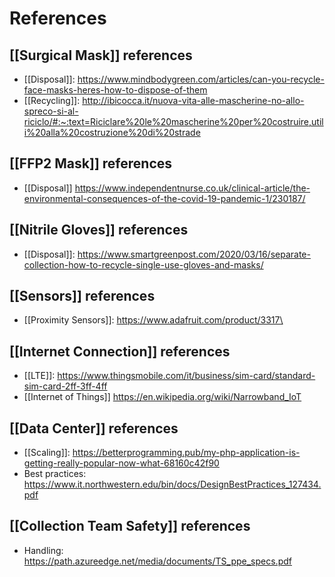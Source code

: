 # References
## [[Surgical Mask]] references
- [[Disposal]]: https://www.mindbodygreen.com/articles/can-you-recycle-face-masks-heres-how-to-dispose-of-them
- [[Recycling]]: http://ibicocca.it/nuova-vita-alle-mascherine-no-allo-spreco-si-al-riciclo/#:~:text=Riciclare%20le%20mascherine%20per%20costruire,utili%20alla%20costruzione%20di%20strade

## [[FFP2 Mask]] references
- [[Disposal]] https://www.independentnurse.co.uk/clinical-article/the-environmental-consequences-of-the-covid-19-pandemic-1/230187/

## [[Nitrile Gloves]] references
- [[Disposal]]: https://www.smartgreenpost.com/2020/03/16/separate-collection-how-to-recycle-single-use-gloves-and-masks/

## [[Sensors]] references
- [[Proximity Sensors]]: https://www.adafruit.com/product/3317\

## [[Internet Connection]] references
- [[LTE]]: https://www.thingsmobile.com/it/business/sim-card/standard-sim-card-2ff-3ff-4ff
- [[Internet of Things]] https://en.wikipedia.org/wiki/Narrowband_IoT

## [[Data Center]] references
- [[Scaling]]: https://betterprogramming.pub/my-php-application-is-getting-really-popular-now-what-68160c42f90
- Best practices: https://www.it.northwestern.edu/bin/docs/DesignBestPractices_127434.pdf 

## [[Collection Team Safety]] references
- Handling: https://path.azureedge.net/media/documents/TS_ppe_specs.pdf